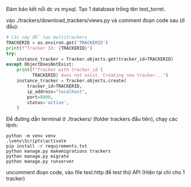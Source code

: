 Đảm bảo kết nối dc vs mysql. Tạo 1 database trống tên test_torret.

vào ./trackers/download_trackers/views.py và comment đoạn code sau (ở đầu):

```python
# Cái này để tạo multitrackers
TRACKERID = os.environ.get('TRACKERID')
print(f"Tracker ID: {TRACKERID}")
try:
    instance_tracker = Tracker.objects.get(tracker_id=TRACKERID)
except ObjectDoesNotExist:
    print(f"Tracker with tracker_id {
          TRACKERID} does not exist. Creating new tracker...")
    instance_tracker = Tracker.objects.create(
        tracker_id=TRACKERID,
        ip_address="localhost",
        port=8000,
        status='active',
    )

```

Để đường dẫn terminal ở ./trackers/ (folder trackers đầu tiên), chạy các lệnh:

```terminal
python -m venv venv
.\venv\Scripts\activate
pip install -r requirements.txt
python manage.py makemigrations trackers
python manage.py migrate
python manage.py runserver
```

uncomment đoạn code, vào file test.http để test thử API (Hiện tại chỉ cho 1 tracker)
